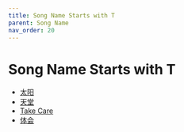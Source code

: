 ```yaml
---
title: Song Name Starts with T
parent: Song Name 
nav_order: 20
---
```


# Song Name Starts with T

- [太阳](/lyrics/Tang_Chao/taiyang)
- [天堂](/lyrics/Tang_Chao/tiantang)
- [Take Care](/lyrics/Hei_Bao/takecare)
- [体会](/lyrics/Hei_Bao/tihui)
